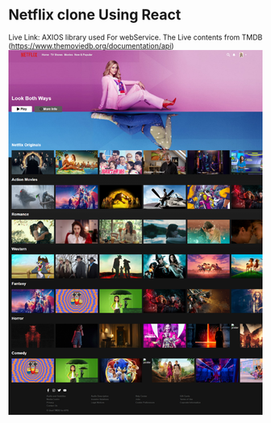 # Netflix clone Using React
Live Link: 
AXIOS library used For webService.
The Live contents from TMDB (https://www.themoviedb.org/documentation/api)
![Netflix Clone](https://github.com/rincemathew/Netflix-clone-React/blob/master/public/screenshot.png?raw=true)

